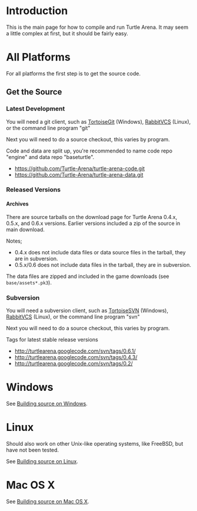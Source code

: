 # Introduction #

This is the main page for how to compile and run Turtle Arena. It may seem a little complex at first, but it should be fairly easy.

# All Platforms #

For all platforms the first step is to get the source code.

## Get the Source ##
### Latest Development ###
You will need a git client, such as [TortoiseGit](https://code.google.com/p/tortoisegit/) (Windows), [RabbitVCS](http://www.rabbitvcs.org) (Linux), or the command line program "git"

Next you will need to do a source checkout, this varies by program.

Code and data are split up, you're recommended to name code repo "engine" and data repo "baseturtle".

  * https://github.com/Turtle-Arena/turtle-arena-code.git
  * https://github.com/Turtle-Arena/turtle-arena-data.git

### Released Versions ###
#### Archives ####
There are source tarballs on the download page for Turtle Arena 0.4.x, 0.5.x, and 0.6.x versions. Earlier versions included a zip of the source in main download.

Notes;
  * 0.4.x does not include data files or data source files in the tarball, they are in subversion.
  * 0.5.x/0.6 does not include data files in the tarball, they are in subversion.

The data files are zipped and included in the game downloads (see `base/assets*.pk3`).

### Subversion ###
You will need a subversion client, such as [TortoiseSVN](http://tortoisesvn.tigris.org/) (Windows), [RabbitVCS](http://www.rabbitvcs.org) (Linux), or the command line program "svn"

Next you will need to do a source checkout, this varies by program.

Tags for latest stable release versions
  * http://turtlearena.googlecode.com/svn/tags/0.6.1/
  * http://turtlearena.googlecode.com/svn/tags/0.4.3/
  * http://turtlearena.googlecode.com/svn/tags/0.2/

# Windows #

See [Building source on Windows](BuildingSourceOnWindows.md).

# Linux #
Should also work on other Unix-like operating systems, like FreeBSD, but have not been tested.

See [Building source on Linux](BuildingSourceOnLinux.md).

# Mac OS X #

See [Building source on Mac OS X](BuildingSourceOnMacOSX.md).